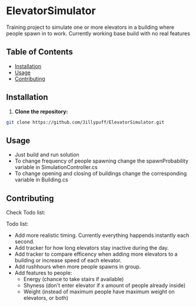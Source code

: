 # ElevatorSimulator

Training project to simulate one or more elevators in a building where people spawn in to work.
Currently working base build with no real features

## Table of Contents

- [Installation](#installation)
- [Usage](#usage)
- [Contributing](#contributing)

## Installation

1. **Clone the repository:**
```bash
git clone https://github.com/Jillypuff/ElevatorSimulator.git
```

## Usage
- Just build and run solution
- To change frequency of people spawning change the spawnProbability variable in SimulationController.cs
- To change opening and closing of buildings change the corresponding variable in Building.cs

## Contributing

Check Todo list:

Todo list:
- Add more realistic timing. Currently everything happends instantly each second.
- Add tracker for how long elevators stay inactive during the day.
- Add tracker to compare efficency when adding more elevators to a building or increase speed of each elevator.
- Add rushhours when more people spawns in group.
- Add features to people:
	- Energy (chance to take stairs if available)
	- Shyness (don't enter elevator if x amount of people already inside)
	- Weight (instead of maximum people have maximum weight on elevators, or both)